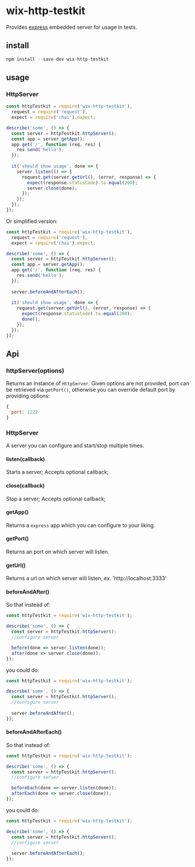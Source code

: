 # wix-http-testkit

Provides [express](http://expressjs.com/) embedded server for usage in tests.

## install

```js
npm install --save-dev wix-http-testkit
```

## usage

### HttpServer

```js
const httpTestkit = require('wix-http-testkit'),
  request = require('request'),
  expect = require('chai').expect;

describe('some', () => {
  const server = httpTestkit.httpServer();
  const app = server.getApp();
  app.get('/', function (req, res) {
    res.send('hello');
  });
  
  it('should show usage', done => {
    server.listen(() => {
      request.get(server.getUrl(), (error, response) => {
        expect(response.statusCode).to.equal(200);
        server.close(done);
      });
    });
  });
});
```

Or simplified version:

```js
const httpTestkit = require('wix-http-testkit'),
  request = require('request'),
  expect = require('chai').expect;

describe('some', () => {
  const server = httpTestkit.httpServer();
  const app = server.getApp();
  app.get('/', function (req, res) {
    res.send('hello');
  });
  
  server.beforeAndAfterEach();
  
  it('should show usage', done => {
    request.get(server.getUrl(), (error, response) => {
      expect(response.statusCode).to.equal(200);
      done();
    });
  });
});
```

## Api

### httpServer(options)
Returns an instance of `HttpServer`. Given options are not provided, port can be retrieved via `getPort()`, otherwise you can override default port by providing options:

```js
{
  port: 2222
}
```

### HttpServer
A server you can configure and start/stop multiple times.

#### listen(callback)
Starts a server; Accepts optional callback;

#### close(callback)
Stop a server; Accepts optional callback;

#### getApp()
Returns a `express` app which you can configure to your liking.

#### getPort()
Returns an port on which server will listen.

#### getUrl()
Returns a url on which server will listen, ex. 'http://localhost:3333'

#### beforeAndAfter()
So that instead of:

```js
const httpTestkit = require('wix-http-testkit');

describe('some', () => {
  const server = httpTestkit.httpServer();
  //configure server

  before(done => server.listen(done));
  after(done => server.close(done));
});
```

you could do:

```js
const httpTestkit = require('wix-http-testkit');

describe('some', () => {
  const server = httpTestkit.httpServer();
  //configure server
  
  server.beforeAndAfter();
});
```

#### beforeAndAfterEach()
So that instead of:

```js
const httpTestkit = require('wix-http-testkit');

describe('some', () => {
  const server = httpTestkit.httpServer();
  //configure server

  beforeEach(done => server.listen(done));
  afterEach(done => server.close(done));
});
```

you could do:

```js
const httpTestkit = require('wix-http-testkit');

describe('some', () => {
  const server = httpTestkit.httpServer();
  //configure server
  
  server.beforeAndAfterEach();
});
```